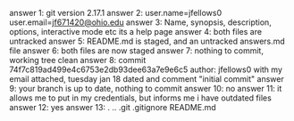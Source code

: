 answer 1: git version 2.17.1
answer 2: user.name=jfellows0 user.email=jf671420@ohio.edu
answer 3: Name, synopsis, description, options, interactive mode etc its a help page
answer 4: both files are untracked
answer 5: README.md is staged, and an untracked answers.md file
answer 6: both files are now staged
answer 7: nothing to commit, working tree clean
answer 8: commit 74f7c819ad499e4c6753e2db93dee63a7e9e6c5 author: jfellows0 with my email attached, tuesday jan 18 dated and comment "initial commit"
answer 9: your branch is up to date, nothing to commit
answer 10: no
answer 11: it allows me to put in my credentials, but informs me i have outdated files
answer 12: yes
answer 13: . .. .git .gitignore README.md

